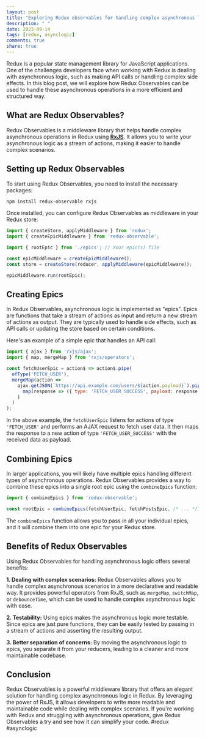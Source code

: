 ```yaml
---
layout: post
title: "Exploring Redux observables for handling complex asynchronous logic"
description: " "
date: 2023-09-14
tags: [redux, asynclogic]
comments: true
share: true
---
```


Redux is a popular state management library for JavaScript applications. One of the challenges developers face when working with Redux is dealing with asynchronous logic, such as making API calls or handling complex side effects. In this blog post, we will explore how Redux Observables can be used to handle these asynchronous operations in a more efficient and structured way.

## What are Redux Observables?
Redux Observables is a middleware library that helps handle complex asynchronous operations in Redux using [**RxJS**](https://rxjs-dev.firebaseapp.com/). It allows you to write your asynchronous logic as a stream of actions, making it easier to handle complex scenarios.

## Setting up Redux Observables
To start using Redux Observables, you need to install the necessary packages:

```bash
npm install redux-observable rxjs
```

Once installed, you can configure Redux Observables as middleware in your Redux store:

```javascript
import { createStore, applyMiddleware } from 'redux';
import { createEpicMiddleware } from 'redux-observable';

import { rootEpic } from './epics'; // Your epic(s) file

const epicMiddleware = createEpicMiddleware();
const store = createStore(reducer, applyMiddleware(epicMiddleware));

epicMiddleware.run(rootEpic);
```

## Creating Epics
In Redux Observables, asynchronous logic is implemented as "epics". Epics are functions that take a stream of actions as input and return a new stream of actions as output. They are typically used to handle side effects, such as API calls or updating the store based on certain conditions.

Here's an example of a simple epic that handles an API call:

```javascript
import { ajax } from 'rxjs/ajax';
import { map, mergeMap } from 'rxjs/operators';

const fetchUserEpic = action$ => action$.pipe(
  ofType('FETCH_USER'),
  mergeMap(action => 
    ajax.getJSON(`https://api.example.com/users/${action.payload}`).pipe(
      map(response => ({ type: 'FETCH_USER_SUCCESS', payload: response }))
    )
  )
);
```

In the above example, the `fetchUserEpic` listens for actions of type `'FETCH_USER'` and performs an AJAX request to fetch user data. It then maps the response to a new action of type `'FETCH_USER_SUCCESS'` with the received data as payload.

## Combining Epics
In larger applications, you will likely have multiple epics handling different types of asynchronous operations. Redux Observables provides a way to combine these epics into a single root epic using the `combineEpics` function.

```javascript
import { combineEpics } from 'redux-observable';

const rootEpic = combineEpics(fetchUserEpic, fetchPostsEpic, /* ... */);
```

The `combineEpics` function allows you to pass in all your individual epics, and it will combine them into one epic for your Redux store.

## Benefits of Redux Observables
Using Redux Observables for handling asynchronous logic offers several benefits:

**1. Dealing with complex scenarios:** Redux Observables allows you to handle complex asynchronous scenarios in a more declarative and readable way. It provides powerful operators from RxJS, such as `mergeMap`, `switchMap`, or `debounceTime`, which can be used to handle complex asynchronous logic with ease.

**2. Testability:** Using epics makes the asynchronous logic more testable. Since epics are just pure functions, they can be easily tested by passing in a stream of actions and asserting the resulting output.

**3. Better separation of concerns:** By moving the asynchronous logic to epics, you separate it from your reducers, leading to a cleaner and more maintainable codebase.

## Conclusion
Redux Observables is a powerful middleware library that offers an elegant solution for handling complex asynchronous logic in Redux. By leveraging the power of RxJS, it allows developers to write more readable and maintainable code while dealing with complex scenarios. If you're working with Redux and struggling with asynchronous operations, give Redux Observables a try and see how it can simplify your code. #redux #asynclogic